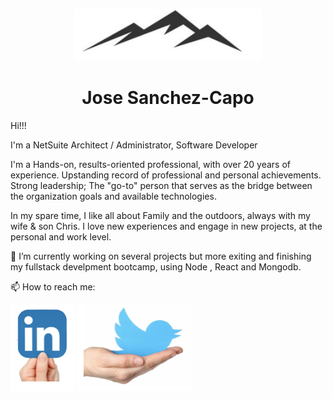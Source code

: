 <p align="center"><img width=300px src="img/dev.png"></p>
<h1 align="center">Jose Sanchez-Capo</h1>


<p>Hi!!!

I'm a NetSuite Architect / Administrator, Software Developer

I'm a Hands-on, results-oriented professional, with over 20 years of experience. Upstanding record of professional and personal achievements. Strong leadership; The "go-to" person that serves as the bridge between the organization goals and available technologies.

In my spare time, I like all about Family and the outdoors, always with my wife & son Chris. I love new experiences and engage in new projects, at the personal and work level.

🔭 I’m currently working on several projects but more exiting and finishing my fullstack develpment bootcamp, using Node , React and Mongodb.

📫 How to reach me:

[![LinkedIn](./img/linkedIn.png)](https://www.linkedin.com/in/josesanchezcapo/)
[![twitter](./img/twitter.png)](https://twitter.com/JoseSanchezCapo)




<!--
**josesanchezcapo/josesanchezcapo** is a ✨ _special_ ✨ repository because its `README.md` (this file) appears on your GitHub profile.

Here are some ideas to get you started:

- 🔭 I’m currently working on ...
- 🌱 I’m currently learning ...
- 👯 I’m looking to collaborate on ...
- 🤔 I’m looking for help with ...
- 💬 Ask me about ...
- 📫 How to reach me: ...
- 😄 Pronouns: ...
- ⚡ Fun fact: ...
-->
